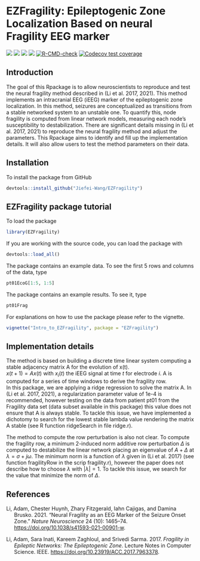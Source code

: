 
<!-- README.md is generated from README.Rmd. Please edit that file -->

# EZFragility: Epileptogenic Zone Localization Based on neural Fragility EEG marker

[![](https://img.shields.io/badge/devel%20version-0.99.0-blue.svg)](https://github.com/Jiefei-Wang/EZFragility)
[![](https://img.shields.io/badge/lifecycle-experimental-orange.svg)](https://lifecycle.r-lib.org/articles/stages.html#experimental)
[![](https://img.shields.io/github/languages/code-size/Jiefei-Wang/EZFragility.svg)](https://github.com/Jiefei-Wang/EZFragility)
[![](https://img.shields.io/github/last-commit/Jiefei-Wang/EZFragility.svg)](https://github.com/Jiefei-Wang/EZFragility/commits/main)
[![R-CMD-check](https://github.com/Jiefei-Wang/EZFragility/actions/workflows/R-CMD-check.yaml/badge.svg)](https://github.com/Jiefei-Wang/EZFragility/actions/workflows/R-CMD-check.yaml)
[![Codecov test
coverage](https://codecov.io/gh/Jiefei-Wang/EZFragility/graph/badge.svg)](https://app.codecov.io/gh/Jiefei-Wang/EZFragility)

## Introduction

The goal of this Rpackage is to allow neuroscientists to reproduce and
test the neural fragility method described in (Li et al. 2017, 2021).
This method implements an intracranial EEG (iEEG) marker of the
epileptogenic zone localization. In this method, seizures are
conceptualized as transitions from a stable networked system to an
unstable one. To quantify this, node fragility is computed from linear
network models, measuring each node’s susceptibility to destabilization.
There are significant details missing in (Li et al. 2017, 2021) to
reproduce the neural fragility method and adjust the parameters. This
Rpackage aims to identify and fill up the implementation details. It
will also allow users to test the method parameters on their data.

## Installation

To install the package from GitHub

``` r
devtools::install_github("Jiefei-Wang/EZFragility")
```

## EZFragility package tutorial

To load the package

``` r
library(EZFragility)
```

If you are working with the source code, you can load the package with

``` r
devtools::load_all()
```

The package contains an example data. To see the first 5 rows and
columns of the data, type

``` r
pt01EcoG[1:5, 1:5]
```

The package contains an example results. To see it, type

``` r
pt01Frag
```

For explanations on how to use the package please refer to the vignette.

``` r
vignette("Intro_to_EZFragility", package = "EZFragility")
```

## Implementation details

The method is based on building a discrete time linear system computing
a stable adjacency matrix A for the evolution of x(t).  
$x(t+1)=A x(t)$ with $x_i(t)$ the iEEG signal at time $t$ for electrode
$i$. A is computed for a series of time windows to derive the fragility
row.  
In this package, we are applying a ridge regression to solve the matrix
A. In (Li et al. 2017, 2021), a regularization parameter value of 1e-4
is recommended, however testing on the data from patient pt01 from the
Fragility data set (data subset available in this package) this value
does not ensure that A is always stable. To tackle this issue, we have
implemented a dichotomy to search for the lowest stable lambda value
rendering the matrix A stable (see R function ridgeSearch in file
ridge.r).

The method to compute the row perturbation is also not clear. To compute
the fragility row, a minimum 2-induced norm additive row perturbation
$\Delta$ is computed to destabilize the linear network placing an
eigenvalue of $A+\Delta$ at $\lambda=\sigma+j\omega$. The minimum norm
is a function of $\lambda$ given in (Li et al. 2017) (see function
fragilityRow in the scrip fragility.r), however the paper does not
describe how to choose $\lambda$ with $|\lambda|=1$. To tackle this
issue, we search for the value that minimize the norm of $\Delta$.

## References

<div id="refs" class="references csl-bib-body hanging-indent"
entry-spacing="0">

<div id="ref-LiFragility2021" class="csl-entry">

Li, Adam, Chester Huynh, Zhary Fitzgerald, Iahn Cajigas, and Damina
Brusko. 2021. “Neural Fragility as an EEG Marker of the Seizure Onset
Zone.” *Nature Neuroscience* 24 (10): 1465–74.
<https://doi.org/10.1038/s41593-021-00901-w>.

</div>

<div id="ref-LiFragility2017" class="csl-entry">

Li, Adam, Sara Inati, Kareem Zaghloul, and Srivedi Sarma. 2017.
*Fragility in Epileptic Networks: The Epileptogenic Zone*. Lecture Notes
in Computer Science. IEEE. <https://doi.org/10.23919/ACC.2017.7963378>.

</div>

</div>
